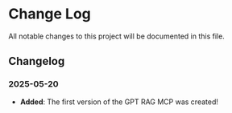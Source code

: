 # Change Log

All notable changes to this project will be documented in this file.

## Changelog

### 2025-05-20

- **Added**: The first version of the GPT RAG MCP was created!